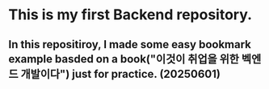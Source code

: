 # This is my first Backend repository. 
## In this repositiroy, I made some easy bookmark example basded on a book("이것이 취업을 위한 벡엔드 개발이다") just for practice. (20250601)
